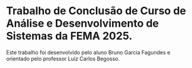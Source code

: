 # Trabalho de Conclusão de Curso de Análise e Desenvolvimento de Sistemas da FEMA 2025.

Este trabalho foi desenvolvido pelo aluno Bruno Garcia Fagundes e orientado pelo professor Luiz Carlos Begosso.